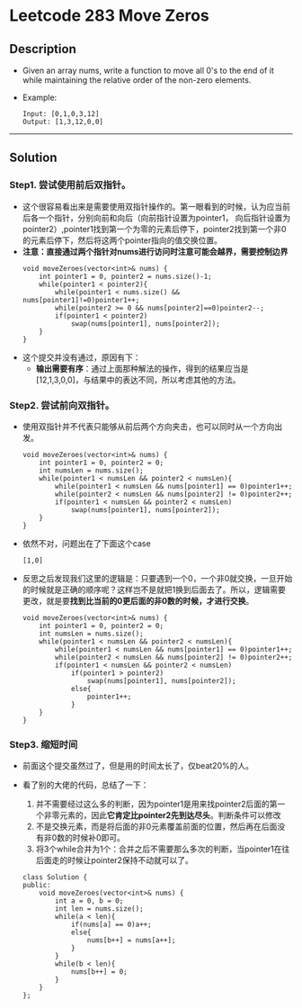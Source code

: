 # Leetcode 283 Move Zeros
## Description
- Given an array nums, write a function to move all 0's to the end of it while maintaining the relative order of the non-zero elements.

- Example:

    ```
    Input: [0,1,0,3,12]
    Output: [1,3,12,0,0]
    ```

---

## Solution
### Step1. 尝试使用前后双指针。
- 这个很容易看出来是需要使用双指针操作的。第一眼看到的时候，认为应当前后各一个指针，分别向前和向后（向前指针设置为pointer1， 向后指针设置为pointer2）,pointer1找到第一个为零的元素后停下，pointer2找到第一个非0的元素后停下，然后将这两个pointer指向的值交换位置。
- **注意：直接通过两个指针对nums进行访问时注意可能会越界，需要控制边界**
    ```
    void moveZeroes(vector<int>& nums) {
        int pointer1 = 0, pointer2 = nums.size()-1;
        while(pointer1 < pointer2){
            while(pointer1 < nums.size() && nums[pointer1]!=0)pointer1++;
            while(pointer2 >= 0 && nums[pointer2]==0)pointer2--;
            if(pointer1 < pointer2)
                swap(nums[pointer1], nums[pointer2]);
        }
    }
    ```
- 这个提交并没有通过，原因有下：
    - **输出需要有序**：通过上面那种解法的操作，得到的结果应当是[12,1,3,0,0]，与结果中的表达不同，所以考虑其他的方法。

### Step2. 尝试前向双指针。
- 使用双指针并不代表只能够从前后两个方向夹击，也可以同时从一个方向出发。
    ```
    void moveZeroes(vector<int>& nums) {
        int pointer1 = 0, pointer2 = 0;
        int numsLen = nums.size();
        while(pointer1 < numsLen && pointer2 < numsLen){
            while(pointer1 < numsLen && nums[pointer1] == 0)pointer1++;
            while(pointer2 < numsLen && nums[pointer2] != 0)pointer2++;
            if(pointer1 < numsLen && pointer2 < numsLen)
                swap(nums[pointer1], nums[pointer2]);
        }
    }
    ```
- 依然不对，问题出在了下面这个case
    ```
    [1,0]
    ```
- 反思之后发现我们这里的逻辑是：只要遇到一个0，一个非0就交换，一旦开始的时候就是正确的顺序呢？这样岂不是就把1换到后面去了。所以，逻辑需要更改，就是要**找到比当前的0更后面的非0数的时候，才进行交换**。
    ```
    void moveZeroes(vector<int>& nums) {
        int pointer1 = 0, pointer2 = 0;
        int numsLen = nums.size();
        while(pointer1 < numsLen && pointer2 < numsLen){
            while(pointer1 < numsLen && nums[pointer1] == 0)pointer1++;
            while(pointer2 < numsLen && nums[pointer2] != 0)pointer2++;
            if(pointer1 < numsLen && pointer2 < numsLen)
                if(pointer1 > pointer2)
                    swap(nums[pointer1], nums[pointer2]);
                else{
                    pointer1++;
                }
        }
    }
    ```
### Step3. 缩短时间
- 前面这个提交虽然过了，但是用的时间太长了，仅beat20%的人。
- 看了别的大佬的代码，总结了一下：
    1. 并不需要经过这么多的判断，因为pointer1是用来找pointer2后面的第一个非零元素的，因此**它肯定比pointer2先到达尽头**。判断条件可以修改
    2. 不是交换元素，而是将后面的非0元素覆盖前面的位置，然后再在后面没有非0数的时候补0即可。
    3. 将3个while合并为1个：合并之后不需要那么多次的判断，当pointer1在往后面走的时候让pointer2保持不动就可以了。

    ```
    class Solution {
    public:
        void moveZeroes(vector<int>& nums) {
            int a = 0, b = 0;
            int len = nums.size();
            while(a < len){
                if(nums[a] == 0)a++;
                else{
                    nums[b++] = nums[a++];
                }
            }
            while(b < len){
                nums[b++] = 0;
            }
        }
    };
    ```